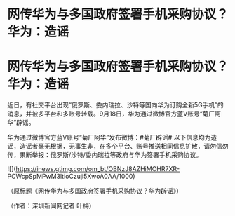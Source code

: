 # 网传华为与多国政府签署手机采购协议？华为：造谣

# 网传华为与多国政府签署手机采购协议？华为：造谣

近日，有社交平台出现“俄罗斯、委内瑞拉、沙特等国向华为订购全新5G手机”的消息，并被多平台和多账号转载。9月18日，华为通过微博官方蓝V账号“菊厂阿华”辟谣。

华为通过微博官方蓝V账号“菊厂阿华”发布微博：#菊厂辟谣#
以下信息均为造谣，造谣者毫无根据，无事生非，在多个平台、账号推送相同信息扩散，请勿信勿传，果断举报：俄罗斯/沙特/委内瑞拉等政府与华为签署手机采购协议。

![](https://inews.gtimg.com/om_bt/OBNzJ8AZHiMOHR7XR-
PCWcpSpMPwM3ltioCzuji5XwoA0AA/1000)

（原标题《网传华为与多国政府签署手机采购协议？华为辟谣》）

（作者：深圳新闻网记者 叶梅）

